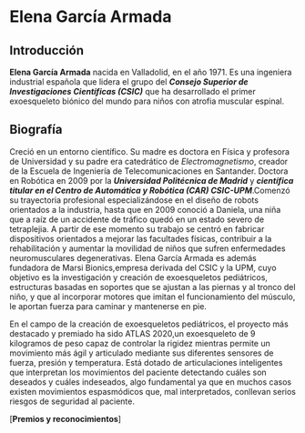 # Elena García Armada



## Introducción

**Elena García Armada** nacida en Valladolid, en el año 1971. Es una ingeniera industrial española que lidera el grupo del ***Consejo Superior de Investigaciones 
Científicas (CSIC)*** que ha desarrollado el primer exoesqueleto biónico del mundo para niños con atrofia muscular espinal.

## Biografía

Creció en un entorno científico. Su madre es doctora en Física y profesora de Universidad y su padre era catedrático de *Electromagnetismo*, creador de la Escuela de Ingeniería
de Telecomunicaciones en Santander. Doctora en Robótica en 2009 por la ***Universidad Politécnica de Madrid*** y ***científica titular en el Centro de Automática y 
Robótica (CAR) CSIC-UPM***.Comenzó su trayectoria profesional especializándose en el diseño de robots orientados a la industria, hasta que en 2009 conoció a Daniela,
una niña que a raíz de un accidente de tráfico quedó en un estado severo de tetraplejia. A partir de ese momento su trabajo se centró en fabricar dispositivos
orientados a mejorar las facultades físicas, contribuir a la rehabilitación y aumentar la movilidad de niños que sufren enfermedades neuromusculares degenerativas.
Elena García Armada es además fundadora de Marsi Bionics,empresa derivada del CSIC y la UPM, cuyo objetivo es la investigación y creación de exoesqueletos pediátricos,
estructuras basadas en soportes que se ajustan a las piernas y al tronco del niño, y que al incorporar motores que imitan el funcionamiento del músculo, 
le aportan fuerza para caminar y mantenerse en pie.

En el campo de la creación de exoesqueletos pediátricos, el proyecto más destacado y premiado ha sido ATLAS 2020,un exoesqueleto de 9 kilogramos de peso capaz de controlar 
la rigidez mientras permite un movimiento más ágil y articulado mediante sus diferentes sensores de fuerza, presión y temperatura. Está dotado de articulaciones inteligentes 
que interpretan los movimientos del paciente detectando cuáles son deseados y cuáles indeseados, algo fundamental ya que en muchos casos existen movimientos espasmódicos que,
mal interpretados, conllevan serios riesgos de seguridad al paciente.

[**Premios y reconocimientos**]
